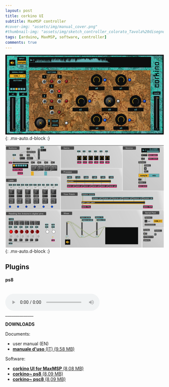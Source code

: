 ```yaml
---
layout: post
title: corkino UI
subtitle: MaxMSP controller
#cover-img: "assets/img/manual_cover.png"
#thumbnail-img: "assets/img/sketch_controller_colorato_Tavola%20disegno%201.png"
tags: [arduino, MaxMSP, software, controller]
comments: true
---
```


![](https://github.com/Velitch/velitch/blob/main/assets/img/img_maxmsp/presentation~%20corkino_ui.png?raw=true){: .mx-auto.d-block :}

![](https://github.com/Velitch/velitch/blob/main/assets/img/img_maxmsp/dsp~%20corkino_ui.png?raw=true){: .mx-auto.d-block :}

## Plugins

#### ps8

<img src="https://velitch.github.io/velitch/assets/img/diagrams/ps8_m1.png" alt=""/>

<img src="https://velitch.github.io/velitch/assets/img/diagrams/ps8_m2.png" alt=""/>

<div class="container-fluid audioCenter">
<audio controls controlsList="nodownload noplaybackrate">
  <source src="https://velitch.github.io/velitch/assets/audio/20211024_pc8_didgeridoo.mp3" type="audio/mp3">
Your browser does not support the audio element.
</audio>
    </div>
______________

**DOWNLOADS**

Documents:

- user manual (EN)
- <a href="https://velitch.github.io/velitch/assets/maxmsp_tools/plugin/corkino/corkino_user_manual.pdf">**manuale d'uso** (IT) (9.58 MB)<a/>


Software:

- <a href="https://velitch.github.io/velitch/assets/maxmsp_tools/plugin/corkino/corkino_ui.zip">**corkino UI for MaxMSP** (8,08 MB)<a/>
- <a href="https://velitch.github.io/velitch/assets/maxmsp_tools/plugin/corkino/corkino_ps8.zip">**corkino~ ps8** (8,09 MB)<a/>
- <a href="https://velitch.github.io/velitch/assets/maxmsp_tools/plugin/corkino/corkino_ps8.zip">**corkino~ psc8** (8,09 MB)<a/>
